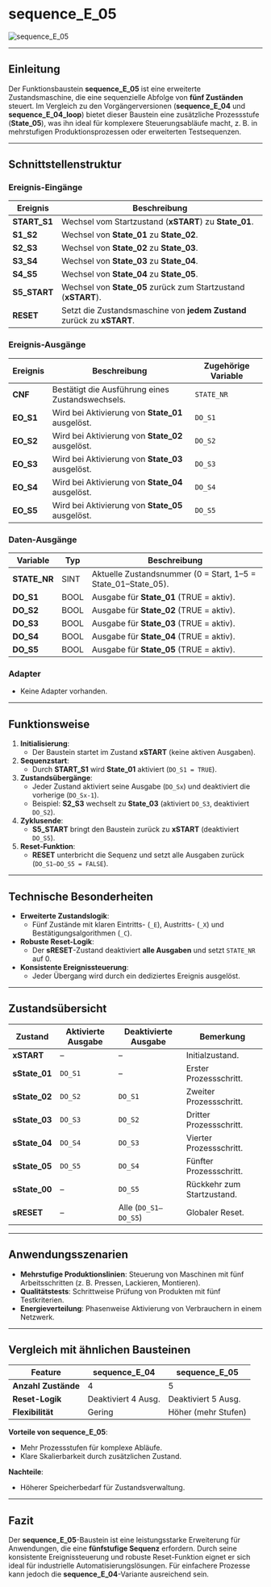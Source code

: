 # sequence_E_05  

![sequence_E_05](https://github.com/user-attachments/assets/aa596a83-3a4a-4744-b85f-795a0d23591b)

* * * * * * * * * *  

## Einleitung  

Der Funktionsbaustein **sequence_E_05** ist eine erweiterte Zustandsmaschine, die eine sequenzielle Abfolge von **fünf Zuständen** steuert.
Im Vergleich zu den Vorgängerversionen (**sequence_E_04** und **sequence_E_04_loop**) bietet dieser Baustein eine zusätzliche Prozessstufe (**State_05**), was ihn ideal für komplexere Steuerungsabläufe macht, z. B. in mehrstufigen Produktionsprozessen oder erweiterten Testsequenzen.  

---

## Schnittstellenstruktur  

### **Ereignis-Eingänge**  

| Ereignis       | Beschreibung                                      |  
|----------------|--------------------------------------------------|  
| **START_S1**   | Wechsel vom Startzustand (**xSTART**) zu **State_01**. |  
| **S1_S2**      | Wechsel von **State_01** zu **State_02**.        |  
| **S2_S3**      | Wechsel von **State_02** zu **State_03**.        |  
| **S3_S4**      | Wechsel von **State_03** zu **State_04**.        |  
| **S4_S5**      | Wechsel von **State_04** zu **State_05**.        |  
| **S5_START**   | Wechsel von **State_05** zurück zum Startzustand (**xSTART**). |  
| **RESET**      | Setzt die Zustandsmaschine von **jedem Zustand** zurück zu **xSTART**. |  

### **Ereignis-Ausgänge**  

| Ereignis  | Beschreibung                                      | Zugehörige Variable |  
|-----------|--------------------------------------------------|---------------------|  
| **CNF**   | Bestätigt die Ausführung eines Zustandswechsels. | `STATE_NR`          |  
| **EO_S1** | Wird bei Aktivierung von **State_01** ausgelöst. | `DO_S1`             |  
| **EO_S2** | Wird bei Aktivierung von **State_02** ausgelöst. | `DO_S2`             |  
| **EO_S3** | Wird bei Aktivierung von **State_03** ausgelöst. | `DO_S3`             |  
| **EO_S4** | Wird bei Aktivierung von **State_04** ausgelöst. | `DO_S4`             |  
| **EO_S5** | Wird bei Aktivierung von **State_05** ausgelöst. | `DO_S5`             |  

### **Daten-Ausgänge**  

| Variable     | Typ   | Beschreibung                                      |  
|-------------|-------|--------------------------------------------------|  
| **STATE_NR** | SINT  | Aktuelle Zustandsnummer (0 = Start, 1–5 = State_01–State_05). |  
| **DO_S1**    | BOOL  | Ausgabe für **State_01** (TRUE = aktiv).         |  
| **DO_S2**    | BOOL  | Ausgabe für **State_02** (TRUE = aktiv).         |  
| **DO_S3**    | BOOL  | Ausgabe für **State_03** (TRUE = aktiv).         |  
| **DO_S4**    | BOOL  | Ausgabe für **State_04** (TRUE = aktiv).         |  
| **DO_S5**    | BOOL  | Ausgabe für **State_05** (TRUE = aktiv).         |  

### **Adapter**  
- Keine Adapter vorhanden.  

---

## Funktionsweise  

1. **Initialisierung**:  
   - Der Baustein startet im Zustand **xSTART** (keine aktiven Ausgaben).  
2. **Sequenzstart**:  
   - Durch **START_S1** wird **State_01** aktiviert (`DO_S1 = TRUE`).  
3. **Zustandsübergänge**:  
   - Jeder Zustand aktiviert seine Ausgabe (`DO_Sx`) und deaktiviert die vorherige (`DO_Sx-1`).  
   - Beispiel: **S2_S3** wechselt zu **State_03** (aktiviert `DO_S3`, deaktiviert `DO_S2`).  
4. **Zyklusende**:  
   - **S5_START** bringt den Baustein zurück zu **xSTART** (deaktiviert `DO_S5`).  
5. **Reset-Funktion**:  
   - **RESET** unterbricht die Sequenz und setzt alle Ausgaben zurück (`DO_S1–DO_S5 = FALSE`).  

---

## Technische Besonderheiten  

- **Erweiterte Zustandslogik**:  
  - Fünf Zustände mit klaren Eintritts- (`_E`), Austritts- (`_X`) und Bestätigungsalgorithmen (`_C`).  
- **Robuste Reset-Logik**:  
  - Der **sRESET**-Zustand deaktiviert **alle Ausgaben** und setzt `STATE_NR` auf 0.  
- **Konsistente Ereignissteuerung**:  
  - Jeder Übergang wird durch ein dediziertes Ereignis ausgelöst.  

---

## Zustandsübersicht  

| Zustand      | Aktivierte Ausgabe | Deaktivierte Ausgabe | Bemerkung                     |  
|--------------|--------------------|----------------------|-------------------------------|  
| **xSTART**   | –                  | –                    | Initialzustand.               |  
| **sState_01**| `DO_S1`            | –                    | Erster Prozessschritt.        |  
| **sState_02**| `DO_S2`            | `DO_S1`              | Zweiter Prozessschritt.       |  
| **sState_03**| `DO_S3`            | `DO_S2`              | Dritter Prozessschritt.       |  
| **sState_04**| `DO_S4`            | `DO_S3`              | Vierter Prozessschritt.       |  
| **sState_05**| `DO_S5`            | `DO_S4`              | Fünfter Prozessschritt.       |  
| **sState_00**| –                  | `DO_S5`              | Rückkehr zum Startzustand.     |  
| **sRESET**   | –                  | Alle (`DO_S1–DO_S5`) | Globaler Reset.               |  

---

## Anwendungsszenarien  

- **Mehrstufige Produktionslinien**: Steuerung von Maschinen mit fünf Arbeitsschritten (z. B. Pressen, Lackieren, Montieren).  
- **Qualitätstests**: Schrittweise Prüfung von Produkten mit fünf Testkriterien.  
- **Energieverteilung**: Phasenweise Aktivierung von Verbrauchern in einem Netzwerk.  

---

## Vergleich mit ähnlichen Bausteinen  

| Feature               | sequence_E_04       | sequence_E_05          |  
|-----------------------|---------------------|------------------------|  
| **Anzahl Zustände**   | 4                   | 5                      |  
| **Reset-Logik**       | Deaktiviert 4 Ausg. | Deaktiviert 5 Ausg.     |  
| **Flexibilität**      | Gering              | Höher (mehr Stufen)     |  

**Vorteile von sequence_E_05**:  
- Mehr Prozessstufen für komplexe Abläufe.  
- Klare Skalierbarkeit durch zusätzlichen Zustand.  

**Nachteile**:  
- Höherer Speicherbedarf für Zustandsverwaltung.  

---

## Fazit  

Der **sequence_E_05**-Baustein ist eine leistungsstarke Erweiterung für Anwendungen, die eine **fünfstufige Sequenz** erfordern.
Durch seine konsistente Ereignissteuerung und robuste Reset-Funktion eignet er sich ideal für industrielle Automatisierungslösungen.
Für einfachere Prozesse kann jedoch die **sequence_E_04**-Variante ausreichend sein.  
